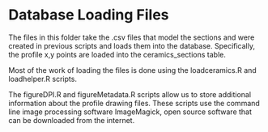 # Database Loading Files

The files in this folder take the .csv files that model the sections and were created in previous scripts and loads them into the database.  Specifically, the profile x,y points are loaded into the ceramics_sections table.

Most of the work of loading the files is done using the loadceramics.R and loadhelper.R scripts.

The figureDPI.R and figureMetadata.R scripts allow us to store additional information about the profile drawing files.  These scripts use the command line image processing software ImageMagick, open source software that can be downloaded from the internet.
